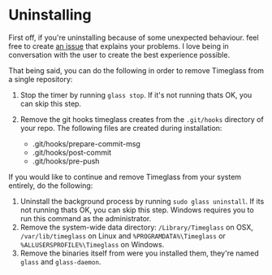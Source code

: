 # Uninstalling
First off, if you're uninstalling because of some unexpected behaviour. feel free to create [an issue](https://github.com/timeglass/glass/issues) that explains your problems. I love being in conversation with the user to create the best experience possible. 

That being said, you can do the following in order to remove Timeglass from a single repository:

1. Stop the timer by running `glass stop`. If it's not running thats OK, you can skip this step.
2. Remove the git hooks timeglass creates from the `.git/hooks` directory of your repo. The following files are created during installation:

     - .git/hooks/prepare-commit-msg
     - .git/hooks/post-commit 
     - .git/hooks/pre-push

If you would like to continue and remove Timeglass from your system entirely, do the following:

1. Uninstall the background process by running `sudo glass uninstall`. If its not running thats OK, you can skip this step. Windows requires you to run this command as the administrator.
2. Remove the system-wide data directory: `/Library/Timeglass` on OSX, `/var/lib/timeglass` on Linux and `%PROGRAMDATA%\Timeglass` or `%ALLUSERSPROFILE%\Timeglass` on Windows.
3. Remove the binaries itself from were you installed them, they're named `glass` and `glass-daemon`.
